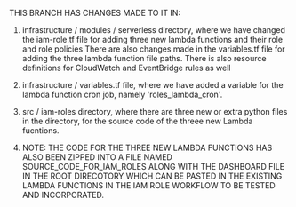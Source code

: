 THIS BRANCH HAS CHANGES MADE TO IT IN:
1. infrastructure / modules / serverless directory, where we have changed the iam-role.tf file for adding three new lambda functions and their role and role policies
  There are also changes made in the variables.tf file for adding the three lambda function file paths. There is also resource definitions for CloudWatch and EventBridge rules as well
2. infrastructure / variables.tf file, where we have added a variable for the lambda function cron job, namely 'roles_lambda_cron'.
3. src / iam-roles directory, where there are three new or extra python files in the directory, for the source code of the threee new Lambda fucntions.

4. NOTE: THE CODE FOR THE THREE NEW LAMBDA FUNCTIONS HAS ALSO BEEN ZIPPED INTO A FILE NAMED SOURCE_CODE_FOR_IAM_ROLES ALONG WITH THE DASHBOARD FILE IN THE 
ROOT DIRECOTORY WHICH CAN BE PASTED IN THE EXISTING LAMBDA FUNCTIONS IN THE IAM ROLE WORKFLOW TO BE TESTED AND INCORPORATED.

